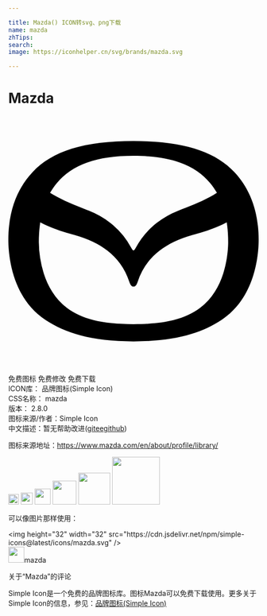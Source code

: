 ```yaml
---

title: Mazda() ICON转svg、png下载
name: mazda
zhTips: 
search: 
image: https://iconhelper.cn/svg/brands/mazda.svg

---
```


# Mazda  <small style="font-size: 60%;font-weight: 100"></small>

<div id="svg" class="svg-wrap">
<svg role="img" viewBox="0 0 24 24" xmlns="http://www.w3.org/2000/svg"><title>Mazda icon</title><path d="M11.999 12.876c-.036 0-.105-.046-.222-.26a7.531 7.531 0 00-1.975-2.353A8.255 8.255 0 007.7 9.065a17.945 17.945 0 00-.345-.136c-1.012-.4-2.061-.813-3.035-1.377A8.982 8.982 0 014 7.362c.194-.34.42-.665.67-.962a6.055 6.055 0 011.253-1.131 7.126 7.126 0 011.618-.806c1.218-.434 2.677-.647 4.458-.649 1.783.002 3.241.215 4.459.65a7.097 7.097 0 011.619.805c.471.319.892.699 1.253 1.13.25.298.475.623.67.963-.103.064-.212.129-.32.192-.976.564-2.023.977-3.037 1.376l-.345.136a8.26 8.26 0 00-2.1 1.198 7.519 7.519 0 00-1.975 2.354c-.117.213-.187.259-.224.259m0 7.072c-1.544-.002-2.798-.129-3.83-.387-1.013-.252-1.855-.64-2.576-1.188a5.792 5.792 0 01-1.392-1.537 7.607 7.607 0 01-.81-1.768 10.298 10.298 0 01-.467-2.983c0-.674.047-1.313.135-1.901 1.106.596 2.153.895 3.08 1.16l.215.06c1.29.371 2.314.857 3.135 1.488.475.368.89.793 1.23 1.264.369.508.663 1.088.877 1.725.096.289.2.468.403.468.207 0 .308-.18.405-.468a6.124 6.124 0 012.107-2.988c.82-.632 1.845-1.118 3.135-1.489l.216-.06c.926-.265 1.973-.564 3.078-1.16.09.589.136 1.227.136 1.9 0 .458-.046 1.664-.465 2.984a7.626 7.626 0 01-.809 1.768 5.789 5.789 0 01-1.396 1.537c-.723.548-1.565.936-2.574 1.188-1.035.258-2.288.385-3.833.387m9.692-14.556c-1.909-2.05-4.99-2.99-9.692-2.995-4.7.005-7.781.944-9.69 2.994C.89 6.913 0 9.018 0 11.874c0 1.579.39 5.6 3.564 7.676 1.9 1.242 4.354 2.046 8.435 2.052 4.083-.006 6.536-.81 8.437-2.052C23.609 17.474 24 13.452 24 11.874c0-2.848-.897-4.968-2.31-6.483Z"/></svg>
</div>
<detail full-name='mazda'></detail>

<div class="detail-page">
<p>
<span><span class="badge-success badge">免费图标</span> <span class="badge-success badge">免费修改</span>  <span class="badge-success badge">免费下载</span> </span>
<br/>
<span>
ICON库：
<span class="badge-secondary badge">品牌图标(Simple Icon)</span> 
</span>
<br/>
<span>
CSS名称：
<span class="badge-secondary badge">mazda</span> 
</span>

<br/>
<span>
版本：
<span class="badge-secondary badge">2.8.0</span> 
</span>
<br/>
<span>图标来源/作者：<span class="badge-light badge">Simple Icon</span></span> 
<br/>
<span class="zh-detail">中文描述：暂无<span class="help-link"><span>帮助改进</span>(<a href="https://gitee.com/liuwave/icon-helper/edit/master/json/brands/mazda.json" target="_blank" rel="noopener noreferrer">gitee</a><a href="https://github.com/liuwave/icon-helper/edit/master/json/brands/mazda.json" target="_blank" rel="noopener noreferrer">github</a></span>)</span><br/>
</p>
</div><div class="description description alert alert-light"><p>图标来源地址：<a href="https://www.mazda.com/en/about/profile/library/" target="_blank" rel="noopener noreferrer">https://www.mazda.com/en/about/profile/library/</a></p></div>
<div class="alert alert-dark">
<img height="21" width="21" src="https://cdn.jsdelivr.net/npm/simple-icons@latest/icons/mazda.svg" />
<img height="24" width="24" src="https://cdn.jsdelivr.net/npm/simple-icons@latest/icons/mazda.svg" />
<img height="32" width="32" src="https://cdn.jsdelivr.net/npm/simple-icons@latest/icons/mazda.svg" />
<img height="48" width="48" src="https://cdn.jsdelivr.net/npm/simple-icons@latest/icons/mazda.svg" />
<img height="64" width="64" src="https://cdn.jsdelivr.net/npm/simple-icons@latest/icons/mazda.svg" />
<img height="96" width="96" src="https://cdn.jsdelivr.net/npm/simple-icons@latest/icons/mazda.svg" />

</div>
<div>
  <p>可以像图片那样使用：    
  </p>
  <div class="alert alert-primary" style="font-size: 14px">
    &lt;img height="32" width="32" src="https://cdn.jsdelivr.net/npm/simple-icons@latest/icons/mazda.svg" /&gt;
    <copy-btn content='<img height="32" width="32" src="https://cdn.jsdelivr.net/npm/simple-icons@latest/icons/mazda.svg" />'></copy-btn>
  </div>
  <div class="alert alert-secondary">
    <img height="32" width="32" src="https://cdn.jsdelivr.net/npm/simple-icons@latest/icons/mazda.svg" />mazda
    <copy-btn content="mazda" btn-title="复制图标名称"></copy-btn>
  </div>
</div>

<Vssue title="关于“Mazda”的评论" >关于“Mazda”的评论</Vssue>


<div><p>Simple Icon是一个免费的品牌图标库。图标Mazda可以免费下载使用。更多关于  Simple Icon的信息，参见：<a target="_blank" href="https://iconhelper.cn/brands.html">品牌图标(Simple Icon)</a>
</p></div>
